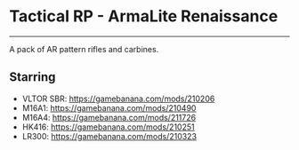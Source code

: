 # Tactical RP - ArmaLite Renaissance

-------------------------------------------------

A pack of AR pattern rifles and carbines.

## Starring
- VLTOR SBR: https://gamebanana.com/mods/210206
- M16A1: https://gamebanana.com/mods/210490
- M16A4: https://gamebanana.com/mods/211726
- HK416: https://gamebanana.com/mods/210251
- LR300: https://gamebanana.com/mods/210323